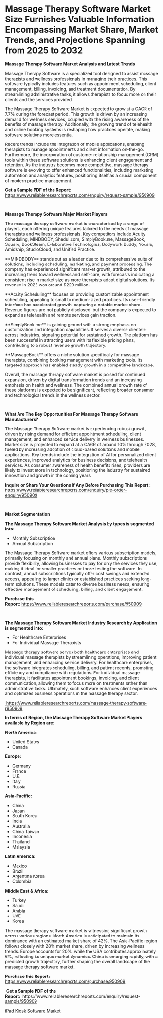 <p><h1>Massage Therapy Software Market Size Furnishes Valuable Information Encompassing Market Share, Market Trends, and Projections Spanning from 2025 to 2032</h1></p><p><strong>Massage Therapy Software Market Analysis and Latest Trends</strong></p>
<p><p>Massage Therapy Software is a specialized tool designed to assist massage therapists and wellness professionals in managing their practices. This software typically includes features such as appointment scheduling, client management, billing, invoicing, and treatment documentation. By streamlining administrative tasks, it allows therapists to focus more on their clients and the services provided.</p><p>The Massage Therapy Software Market is expected to grow at a CAGR of 7.7% during the forecast period. This growth is driven by an increasing demand for wellness services, coupled with the rising awareness of the benefits of massage therapy. Additionally, the growing trend of telehealth and online booking systems is reshaping how practices operate, making software solutions more essential.</p><p>Recent trends include the integration of mobile applications, enabling therapists to manage appointments and client information on-the-go. Furthermore, the incorporation of customer relationship management (CRM) tools within these software solutions is enhancing client engagement and retention. As the industry becomes more competitive, massage therapy software is evolving to offer enhanced functionalities, including marketing automation and analytics features, positioning itself as a crucial component of modern practice management.</p></p>
<p><strong>Get a Sample PDF of the Report:&nbsp;</strong> <a href="https://www.reliableresearchreports.com/enquiry/request-sample/950909?utm_campaign=2298&utm_medium=2&utm_source=Github&utm_content=ia&utm_term=06032025&utm_id=massage-therapy-software">https://www.reliableresearchreports.com/enquiry/request-sample/950909</a></p>
<p>&nbsp;</p>
<p><strong>Massage Therapy Software Major Market Players</strong></p>
<p><p>The massage therapy software market is characterized by a range of players, each offering unique features tailored to the needs of massage therapists and wellness professionals. Key competitors include Acuity Scheduling, MINDBODY, Shedul.com, SimplyBook.me, MassageBook, Square, BookSteam, E-laborative Technologies, Bodywork Buddy, Yocale, Amidship, StudioCloud, and Unified Practice.</p><p>**MINDBODY** stands out as a leader due to its comprehensive suite of solutions, including scheduling, marketing, and payment processing. The company has experienced significant market growth, attributed to the increasing trend toward wellness and self-care, with forecasts indicating a consistent rise in market size as more therapists adopt digital solutions. Its revenue in 2022 was around $220 million.</p><p>**Acuity Scheduling** focuses on providing customizable appointment scheduling, appealing to small to medium-sized practices. Its user-friendly interface has accelerated growth, capturing a notable market share. Revenue figures are not publicly disclosed, but the company is expected to expand as telehealth and remote services gain traction.</p><p>**SimplyBook.me** is gaining ground with a strong emphasis on customization and integration capabilities. It serves a diverse clientele across industries, signaling potential for sustained growth. The platform has been successful in attracting users with its flexible pricing plans, contributing to a robust revenue growth trajectory.</p><p>**MassageBook** offers a niche solution specifically for massage therapists, combining booking management with marketing tools. Its targeted approach has enabled steady growth in a competitive landscape.</p><p>Overall, the massage therapy software market is poised for continued expansion, driven by digital transformation trends and an increasing emphasis on health and wellness. The combined annual growth rate of these platforms is expected to be significant, reflecting broader consumer and technological trends in the wellness sector.</p></p>
<p>&nbsp;</p>
<p><strong>What Are The Key Opportunities For Massage Therapy Software Manufacturers?</strong></p>
<p><p>The Massage Therapy Software market is experiencing robust growth, driven by rising demand for efficient appointment scheduling, client management, and enhanced service delivery in wellness businesses. Market size is projected to expand at a CAGR of around 10% through 2028, fueled by increasing adoption of cloud-based solutions and mobile applications. Key trends include the integration of AI for personalized client experiences, improved analytics for business decisions, and telehealth services. As consumer awareness of health benefits rises, providers are likely to invest more in technology, positioning the industry for sustained innovation and growth in the coming years.</p></p>
<p><strong>Inquire or Share Your Questions If Any Before Purchasing This Report:</strong> <a href="https://www.reliableresearchreports.com/enquiry/pre-order-enquiry/950909?utm_campaign=2298&utm_medium=2&utm_source=Github&utm_content=ia&utm_term=06032025&utm_id=massage-therapy-software">https://www.reliableresearchreports.com/enquiry/pre-order-enquiry/950909</a></p>
<p>&nbsp;</p>
<p><strong>Market Segmentation</strong></p>
<p><strong>The Massage Therapy Software Market Analysis by types is segmented into:</strong></p>
<p><ul><li>Monthly Subscription</li><li>Annual Subscription</li></ul></p>
<p><p>The Massage Therapy Software market offers various subscription models, primarily focusing on monthly and annual plans. Monthly subscriptions provide flexibility, allowing businesses to pay for only the services they use, making it ideal for smaller practices or those testing the software. In contrast, annual subscriptions typically offer cost savings and extended access, appealing to larger clinics or established practices seeking long-term solutions. These models cater to diverse business needs, ensuring effective management of scheduling, billing, and client engagement.</p></p>
<p><strong>Purchase this Report:&nbsp;</strong><a href="https://www.reliableresearchreports.com/purchase/950909?utm_campaign=2298&utm_medium=2&utm_source=Github&utm_content=ia&utm_term=06032025&utm_id=massage-therapy-software">https://www.reliableresearchreports.com/purchase/950909</a></p>
<p>&nbsp;</p>
<p><strong>The Massage Therapy Software Market Industry Research by Application is segmented into:</strong></p>
<p><ul><li>For Healthcare Enterprises</li><li>For Individual Massage Therapists</li></ul></p>
<p><p>Massage therapy software serves both healthcare enterprises and individual massage therapists by streamlining operations, improving patient management, and enhancing service delivery. For healthcare enterprises, the software integrates scheduling, billing, and patient records, promoting efficiency and compliance with regulations. For individual massage therapists, it facilitates appointment bookings, invoicing, and client communication, allowing them to focus more on treatments rather than administrative tasks. Ultimately, such software enhances client experiences and optimizes business operations in the massage therapy sector.</p></p>
<p><a href="https://www.reliableresearchreports.com/massage-therapy-software-r950909?utm_campaign=2298&utm_medium=2&utm_source=Github&utm_content=ia&utm_term=06032025&utm_id=massage-therapy-software">&nbsp;https://www.reliableresearchreports.com/massage-therapy-software-r950909</a></p>
<p><strong>In terms of Region, the Massage Therapy Software Market Players available by Region are:</strong></p>
<p>
    <p> <strong> North America: </strong>
        <ul>
            <li>United States</li>
            <li>Canada</li>
        </ul>
        </p> 
    <p> <strong> Europe: </strong>
        <ul>
            <li>Germany</li>
            <li>France</li>
            <li>U.K.</li>
            <li>Italy</li>
            <li>Russia</li>
        </ul>
        </p> 
    <p> <strong> Asia-Pacific: </strong>
        <ul>
            <li>China</li>
            <li>Japan</li>
            <li>South Korea</li>
            <li>India</li>
            <li>Australia</li>
            <li>China Taiwan</li>
            <li>Indonesia</li>
            <li>Thailand</li>
            <li>Malaysia</li>
        </ul>
        </p> 
    <p> <strong> Latin America: </strong>
        <ul>
            <li>Mexico</li>
            <li>Brazil</li>
            <li>Argentina Korea</li>
            <li>Colombia</li>
        </ul>
        </p> 
    <p> <strong> Middle East & Africa: </strong>
        <ul>
            <li>Turkey</li>
            <li>Saudi</li>
            <li>Arabia</li>
            <li>UAE</li>
            <li>Korea</li>
        </ul>
    </p>
    </p>
<p><p>The massage therapy software market is witnessing significant growth across various regions. North America is anticipated to maintain its dominance with an estimated market share of 42%. The Asia-Pacific region follows closely with 28% market share, driven by increasing wellness trends. Europe accounts for 20%, while the USA contributes approximately 6%, reflecting its unique market dynamics. China is emerging rapidly, with a predicted growth trajectory, further shaping the overall landscape of the massage therapy software market.</p></p>
<p><strong>Purchase this Report: </strong><a href="https://www.reliableresearchreports.com/purchase/950909?utm_campaign=2298&utm_medium=2&utm_source=Github&utm_content=ia&utm_term=06032025&utm_id=massage-therapy-software">https://www.reliableresearchreports.com/purchase/950909</a></p>
<p>&nbsp;<strong>Get a Sample PDF of the Report:&nbsp;&nbsp;</strong><a href="https://www.reliableresearchreports.com/enquiry/request-sample/950909?utm_campaign=2298&utm_medium=2&utm_source=Github&utm_content=ia&utm_term=06032025&utm_id=massage-therapy-software">https://www.reliableresearchreports.com/enquiry/request-sample/950909</a></p>
<p><strong></strong></p>
<p><p><a href="https://github.com/DianaWilson796/Market-Research-Report-List-1/blob/main/ipad-kiosk-software-market.md?utm_campaign=2298&utm_medium=2&utm_source=Github&utm_content=ia&utm_term=06032025&utm_id=massage-therapy-software">iPad Kiosk Software Market</a></p></p>